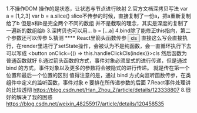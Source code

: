 1.不操作DOM
    操作的是状态，让状态与节点进行映射
2.官方文档深拷贝写法
    var a = [1,2,3]
    var b = a.slice()
        slice不传参的时候，直接复制了一份a，把a重新复制给了b
        但是a和b是完全两个不同的数组
            并不是截取的理念，其实是深度的复制了一遍新的数组给b
3.深拷贝也可以用...
    b = [...a]
4.bind除了能修正this指向，第二个参数还可以传参
5.猜测 ****
    React里箭头函数传参
        <button onClick={this.handleClickCls(index)}>cls</button>
        直接这么写会直接执行，在render里进行了setState操作，会被认为不是纯函数，会一直循环执行下去
            可以写成
            <button onClick={() => this.handleClickCls(index)}>cls</button>
                然后函数为普通函数就好
6.通过箭头函数的方式，事件对象必须显式的进行传递，但是通过 bind 的方式，事件对象以及更多的参数将会被隐式的进行传递。
    就是传在第一个位置和最后一个位置的区别
        值得注意的是，通过 bind 方式向监听函数传参，在类组件中定义的监听函数，事件对象 e 要排在所传递参数的后面 
7.React事件处理讲的比较透彻
    https://blog.csdn.net/Han_Zhou_Z/article/details/123338807
8.很好的解决了我的困惑
    https://blog.csdn.net/weixin_48255917/article/details/120458535
